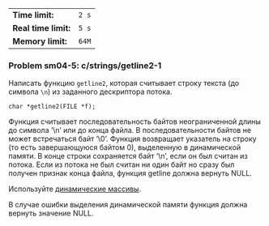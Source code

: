 |                      |       |
|----------------------|-------|
| **Time limit:**      | `2 s` |
| **Real time limit:** | `5 s` |
| **Memory limit:**    | `64M` |


### Problem sm04-5: c/strings/getline2-1

Написать функцию `getline2`, которая считывает строку текста (до
символа `\n`) из заданного дескриптора потока.

    
    
    char *getline2(FILE *f);

Функция считывает последовательность байтов неограниченной длины
до символа ‘\n’ или до конца файла. В последовательности байтов
не может встречаться байт ‘\0’. Функция возвращает указатель на
строку (то есть завершающуюся байтом 0), выделенную в
динамической памяти. В конце строки сохраняется байт ‘\n’, если
он был считан из потока. Если из потока не был считан ни один
байт но сразу был получен признак конца файла, функция getline
должна вернуть NULL.

Используйте [динамические
массивы](https://en.wikipedia.org/wiki/Dynamic_array).

В случае ошибки выделения динамической памяти функция должна
вернуть значение NULL.

